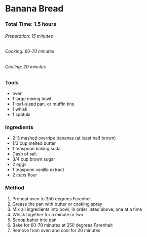 Banana Bread
============

### Total Time: 1.5 hours
###### Preperation: 15 minutes
###### Cooking: 60-70 minutes
###### Cooling: 20 minutes

### Tools

- oven
- 1 large mixing bowl
- 1 loaf-sized pan, or muffin tins
- 1 whisk
- 1 spatula

### Ingredients

- 2-3 mashed overripe bananas (at least half brown)
- 1/3 cup melted butter
- 1 teaspoon baking soda
- Dash of salt
- 3/4 cup brown sugar
- 2 eggs
- 1 teaspoon vanilla extract
- 2 cups flour

### Method

1. Preheat oven to 350 degrees Farenheit
2. Grease the pan with butter or cooking spray
3. Mix all ingredients into bowl, in order listed above, one at a time
4. Whisk together for a minute or two
5. Scoop batter into pan
6. Bake for 60-70 minutes at 350 degrees Farenheit
7. Remove from oven and cool for 20 minutes

